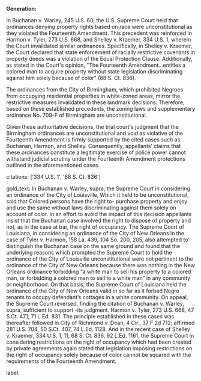 **Generation:**

In Buchanan v. Warley, 245 U.S. 60, the U.S. Supreme Court held that ordinances denying property rights based on race were unconstitutional as they violated the Fourteenth Amendment. This precedent was reinforced in Harmon v. Tyler, 273 U.S. 668, and Shelley v. Kraemer, 334 U.S. 1, wherein the Court invalidated similar ordinances. Specifically, in Shelley v. Kraemer, the Court declared that state enforcement of racially restrictive covenants in property deeds was a violation of the Equal Protection Clause. Additionally, as stated in the Court's opinion, "The Fourteenth Amendment...entitles a colored man to acquire property without state legislation discriminating against him solely because of color" (68 S. Ct. 836).

The ordinances from the City of Birmingham, which prohibited Negroes from occupying residential properties in white-zoned areas, mirror the restrictive measures invalidated in these landmark decisions. Therefore, based on these established precedents, the zoning laws and supplementary ordinance No. 709-F of Birmingham are unconstitutional.

Given these authoritative decisions, the trial court's judgment that the Birmingham ordinances are unconstitutional and void as violative of the Fourteenth Amendment is firmly supported by the cited cases such as Buchanan, Harmon, and Shelley. Consequently, appellants' claims that these ordinances constitute a legitimate exercise of police power cannot withstand judicial scrutiny under the Fourteenth Amendment protections outlined in the aforementioned cases.

citations: ['334 U.S. 1', '68 S. Ct. 836']

gold_text: In Buchanan v. Warley, supra, the Supreme Court in considering an ordinance of the City of Louisville, Which it held to be unconstitutional, said that Colored persons have the right to- purchase property and enjoy and use the same without laws discriminating against them solely on account of color. In an effort to avoid the impact of this decision appellants insist that the Buchanan case involved the right to dispose of property and not, as in the case at bar, the right of occupancy. The Supreme Court of Louisiana, in considering an ordinance of the City of New Orleans in the case of Tyler v. Harmon, 158 La. 439, 104 So. 200, 205, also attempted to' distinguish the Buchanan case on the same ground and found that the underlying reasons which prompted the Supreme Court to hold the ordinance of the City of Louisville unconstitutional were not pertinent to the ordinance of the City of New Orleans because there was nothing in the New Orleans ordinance forbidding “a white man to sell his property to a colored man, or forbidding a colored man to sell to a white man” in any community or neighborhood. On that basis, the Supreme Court of Louisiana held the ordinance of the City of New Orleans valid in so far as it forbad Negro tenants to occupy defendant’s cottages in a white community. On appeal, the Supreme Court reversed, finding the citation of Buchanan v. Warley, supra, sufficient to support -its judgment. Harmon v. Tyler, 273 U.S. 668, 47 S.Ct. 471, 71 L.Ed. 831. The principle established in these cases was thereafter followed in City of Richmond v. Dean, 4 Cir., 37 F.2d 712; affirmed 281 U.S. 704, 50 S.Ct. 407, 74 L.Ed. 1128. And in the recent case of Shelley v. Kraemer, 334 U.S. 1, 11, 68 S. Ct. 836, 92 L.Ed. 1161, the Supreme Court in considering restrictions on the right of occupancy which had been created by private agreements again stated that legislation imposing restrictions on the right of occupancy solely because of color cannot be squared with the requirements of the Fourteenth Amendment.

label: 